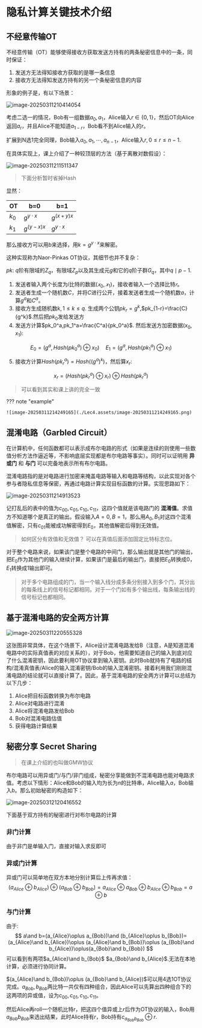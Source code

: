 # 隐私计算关键技术介绍

## 不经意传输OT

不经意传输（OT）能够使得接收方获取发送方持有的两条秘密信息中的一条，同时保证：

1. 发送方无法得知接收方获取的是哪一条信息
2. 接收方无法得知发送方持有的另一个条秘密信息的内容

形象的例子是，有以下场景：

![image-20250311210414054](./Lec4.assets/image-20250311210414054.png)

考虑二选一的情况，Bob有一组数据$a_0,a_1$，Alice输入$r\in\{0,1\}$，然后OT向Alice返回$a_r$，并且Alice不能知道$a_{1-r}$，Bob看不到Alice输入的$r$。

扩展到N选1完全同理，Bob输入$a_0,a_1,\cdots,a_{n-1}$，Alice输入$r,0\leq r\leq n-1$.

在具体实现上，课上介绍了一种较顶层的方法（基于离散对数假设）：

![image-20250311211511347](./Lec4.assets/image-20250311211511347.png)

> 下面分析暂时省掉Hash

显然：

| OT    | b=0            | b=1            |
| ----- | -------------- | -------------- |
| $k_0$ | $g^{y\cdot x}$ | $g^{(x+y)x}$   |
| $k_1$ | $g^{(y-x)x}$   | $g^{y\cdot x}$ |

那么接收方可以用$b$来选择，用$k=g^{y\cdot x}$来解密。

这种实现称为Naor-Pinkas OT协议，其细节也并不复杂：

$pk$: $q$阶有限域的$Z_q$，有限域$Z_p$以及其生成元$g$和它的$q$阶子群$G_q$，其中$q\mid p-1$.

1. 发送者输入两个长度为𝑙比特的数据$(𝑥_0,𝑥_1)$，接收者输入一个选择比特$𝑟$。
2. 发送者生成一个随机数$C$，并将$C$进行公开，接着发送者生成一个随机数$a$，计算$g^a$和$C^a$。
3. 接收方生成随机数$k,1\leq k\leq q$. 生成两个公钥$pk_r =g^k$,$pk_{1-r}=\frac{C}{g^k}$.然后把$pk_0$发给发送方
4. 发送方计算$pk_0^a,pk_1^a=\frac{C^a}{pk_0^a}$. 然后发送方加密数据$(x_0,x_1)$:

$$
E_0=(g^a,Hash(pk_0^a) \oplus x_0)\quad E_1=(g^a,Hash(pk_1^a)\oplus x_1)
$$

5. 接收方计算$Hash(pk_r^a)=Hash((g^a)^k)$，然后算$x_r$:

$$
x_r=(Hash(pk_r^a)\oplus x_r)\oplus Hash(pk_r^a)
$$

> 可以看到其实和课上讲的完全一致

??? note "example"

    ![image-20250311214249165](./Lec4.assets/image-20250311214249165.png)

## 混淆电路（Garbled Circuit）

在计算机中，任何函数都可以表示成布尔电路的形式（如果是连续的则使用一些数值分析方法作逼近等，不影响底层实现都是布尔电路等事实）。同时可以证明用 **异或门** 和 **与门** 可以完备地表示所有布尔电路。

混淆电路指的是对电路进行加密来掩盖电路等输入和电路等结构，以此实现对各个参与者隐私信息等保密，再通过电路计算实现目标函数的计算。实现思路如下：

![image-20250311214913523](./Lec4.assets/image-20250311214913523.png)

记打乱后的表中的值为$c_{00},c_{01},c_{10},c_{11}$，这四个值就是该电路门的 **混淆值**。求值方不知道哪个是真正的输出。假设输入$A=0,B=1$，那么用$A_0,B_1$对这四个混淆值解密，只有$c_{01}$能被成功解密得到$E_0$，其他值解密后得到无效值。

>  如何区分有效值和无效值？ 可以在真值后面添加固定比特标志位。

对于整个电路来说，如果该门是整个电路的中间门，那么输出就是其他门的输出，把$E_0$作为其他门的输入继续计算，如果该门是最后的输出门，直接把$E_0$转换成0，$E_1$转换成1输出即可。

> 对于多个电路组成的门，当一个输入线分成多条分别接入到多个门，其分出的每条线上的信号标记都相同。对于一个门如有多个输出线，每条输出线的信号标记也都相同。

## 基于混淆电路的安全两方计算

![image-20250311220555328](./Lec4.assets/image-20250311220555328.png)

这张图非常具体，在这个场景下，Alice设计混淆电路发给B（注意，A是知道混淆电路中的实际真值表的对应关系的），对于Bob，他需要知道自己的输入到底对应了什么混淆密钥，因此要利用OT协议拿到输入密钥。此时Bob就持有了电路的结构/混淆真值表/Alice的输入混淆密钥/Bob的输入混淆密钥。接着利用我们刚刚混淆电路的结论就可以直接计算了。因此，基于混淆电路的安全两方计算可以总结为以下几步：

1. Alice把目标函数转换为布尔电路
2. Alice对电路进行混淆
3. Alice将混淆电路发给Bob
4. Bob对混淆电路估值
5. 获得电路计算结果

## 秘密分享 Secret Sharing

> 在课上介绍的也叫做GMW协议

布尔电路可以用异或门/与门/非门组成，秘密分享能做到不混淆电路也能对电路求值。考虑以下情形：Alice和Bob的输入均为长为$n$的比特串，Alice输入$a$，Bob输入$b$。那么初始秘密的构造如下：

![image-20250312120416552](./Lec4.assets/image-20250312120416552.png)

下面基于双方持有的秘密进行对布尔电路的计算

### 非门计算

由于非门是单输入门，直接对输入求反即可

### 异或门计算

异或门可以简单地在双方本地分别计算后上传再求值：
$$
(a_{Alice}\oplus b_{Alice})\oplus (a_{Bob}\oplus b_{Bob})=a_{Alice}\oplus a_{Bob} \oplus b_{Alice} \oplus b_{Bob}=a\oplus b
$$

### 与门计算

由于:
$$
a\and b=(a_{Alice}\oplus a_{Bob})\and (b_{Alice}\oplus b_{Bob})=(a_{Alice}\and b_{Alice})\oplus (a_{Alice}\and b_{Bob})\oplus (a_{Bob}\and b_{Alice})\oplus(a_{Bob}\and b_{Bob})
$$
可以看到有两项$a_{Alice}\and b_{Bob}$ $a_{Bob}\and b_{Alice}$.无法在本地计算，必须进行协同计算。

$(a_{Alice}\and b_{Bob})\oplus (a_{Bob}\and b_{Alice})$可以用4选1OT协议完成。$a_{Bob},b_{Bob}$两比特一共仅有四种组合，因此Alice可以先算出四种组合下的这两项的异或值，设为$c_{00},c_{01},c_{10},c_{11}$。

然后Alice再roll一个随机比特$r$，把这四个值异或上$r$后作为OT协议的输入，Bob用$a_{Bob}b_{Bob}$来选出结果，此时Alice持有$r$，Bob持有$c_{a_{Bob}b_{Bob}}\oplus r$.

